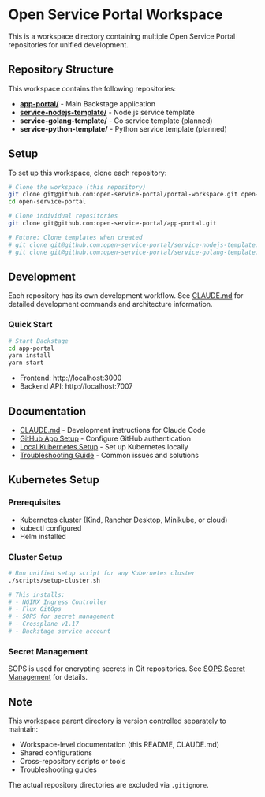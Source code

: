 # Open Service Portal Workspace

This is a workspace directory containing multiple Open Service Portal repositories for unified development.

## Repository Structure

This workspace contains the following repositories:

- **[app-portal/](https://github.com/open-service-portal/app-portal)** - Main Backstage application
- **[service-nodejs-template/](https://github.com/open-service-portal/service-nodejs-template)** - Node.js service template
- **service-golang-template/** - Go service template (planned)
- **service-python-template/** - Python service template (planned)

## Setup

To set up this workspace, clone each repository:

```bash
# Clone the workspace (this repository)
git clone git@github.com:open-service-portal/portal-workspace.git open-service-portal
cd open-service-portal

# Clone individual repositories
git clone git@github.com:open-service-portal/app-portal.git

# Future: Clone templates when created
# git clone git@github.com:open-service-portal/service-nodejs-template.git
# git clone git@github.com:open-service-portal/service-golang-template.git
```

## Development

Each repository has its own development workflow. See [CLAUDE.md](./CLAUDE.md) for detailed development commands and architecture information.

### Quick Start

```bash
# Start Backstage
cd app-portal
yarn install
yarn start
```

- Frontend: http://localhost:3000
- Backend API: http://localhost:7007

## Documentation

- [CLAUDE.md](./CLAUDE.md) - Development instructions for Claude Code
- [GitHub App Setup](./docs/github-app-setup.md) - Configure GitHub authentication
- [Local Kubernetes Setup](./docs/local-kubernetes-setup.md) - Set up Kubernetes locally
- [Troubleshooting Guide](./docs/troubleshooting/) - Common issues and solutions

## Kubernetes Setup

### Prerequisites
- Kubernetes cluster (Kind, Rancher Desktop, Minikube, or cloud)
- kubectl configured
- Helm installed

### Cluster Setup
```bash
# Run unified setup script for any Kubernetes cluster
./scripts/setup-cluster.sh

# This installs:
# - NGINX Ingress Controller
# - Flux GitOps
# - SOPS for secret management
# - Crossplane v1.17
# - Backstage service account
```

### Secret Management
SOPS is used for encrypting secrets in Git repositories. See [SOPS Secret Management](./docs/sops-secret-management.md) for details.

## Note

This workspace parent directory is version controlled separately to maintain:
- Workspace-level documentation (this README, CLAUDE.md)
- Shared configurations
- Cross-repository scripts or tools
- Troubleshooting guides

The actual repository directories are excluded via `.gitignore`.